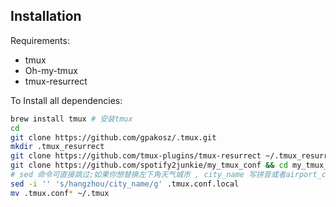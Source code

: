 ## Installation

Requirements:

- tmux 
- Oh-my-tmux
- tmux-resurrect 

To Install all dependencies:

```bash
brew install tmux # 安装tmux 
cd
git clone https://github.com/gpakosz/.tmux.git
mkdir .tmux_resurrect
git clone https://github.com/tmux-plugins/tmux-resurrect ~/.tmux_resurrect
git clone https://github.com/spotify2junkie/my_tmux_conf && cd my_tmux_conf
# sed 命令可直接跳过;如果你想替换左下角天气城市 , city_name 写拼音或者airport_code
sed -i '' 's/hangzhou/city_name/g' .tmux.conf.local 
mv .tmux.conf* ~/.tmux
```

